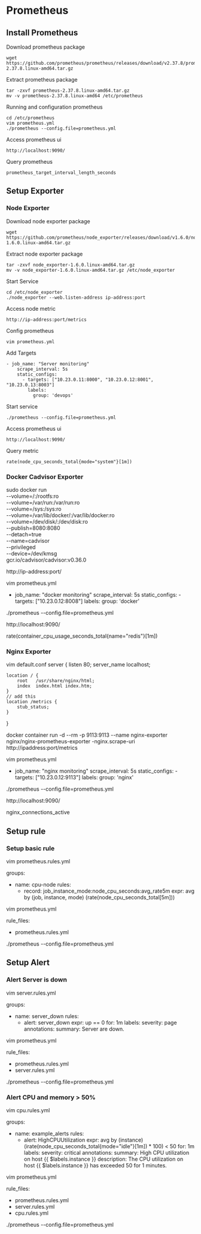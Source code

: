 # Prometheus

## Install Prometheus
Download prometheus package
```
wget https://github.com/prometheus/prometheus/releases/download/v2.37.8/prometheus-2.37.8.linux-amd64.tar.gz
```

Extract prometheus package
```
tar -zxvf prometheus-2.37.8.linux-amd64.tar.gz
mv -v prometheus-2.37.8.linux-amd64 /etc/prometheus
```

Running and configuration prometheus
```
cd /etc/prometheus
vim prometheus.yml
./prometheus --config.file=prometheus.yml
```

Access prometheus ui
```
http://localhost:9090/
```

Query prometheus
```
prometheus_target_interval_length_seconds
```

## Setup Exporter
### Node Exporter
Download node exporter package
```
wget https://github.com/prometheus/node_exporter/releases/download/v1.6.0/node_exporter-1.6.0.linux-amd64.tar.gz
```

Extract node exporter package
```
tar -zxvf node_exporter-1.6.0.linux-amd64.tar.gz
mv -v node_exporter-1.6.0.linux-amd64.tar.gz /etc/node_exporter
```

Start Service
```
cd /etc/node_exporter
./node_exporter --web.listen-address ip-address:port
```

Access node metric
```
http://ip-address:port/metrics
```

Config prometheus
```
vim prometheus.yml
```

Add Targets
```
- job_name: "Server monitoring"
    scrape_interval: 5s
    static_configs:
      - targets: ["10.23.0.11:8000", "10.23.0.12:8001", "10.23.0.13:8003"]
        labels:
          group: 'devops'
```

Start service
```
./prometheus --config.file=prometheus.yml
```

Access prometheus ui
```
http://localhost:9090/
```

Query metric
```
rate(node_cpu_seconds_total{mode="system"}[1m])
```
### Docker Cadvisor Exporter
sudo docker run \
  --volume=/:/rootfs:ro \
  --volume=/var/run:/var/run:ro \
  --volume=/sys:/sys:ro \
  --volume=/var/lib/docker/:/var/lib/docker:ro \
  --volume=/dev/disk/:/dev/disk:ro \
  --publish=8080:8080 \
  --detach=true \
  --name=cadvisor \
  --privileged \
  --device=/dev/kmsg \
  gcr.io/cadvisor/cadvisor:v0.36.0

http://ip-address:port/

vim prometheus.yml

- job_name: "docker monitoring"
    scrape_interval: 5s
    static_configs:
      - targets: ["10.23.0.12:8008"]
        labels:
          group: 'docker'

./prometheus --config.file=prometheus.yml

http://localhost:9090/

rate(container_cpu_usage_seconds_total{name="redis"}[1m])

### Nginx Exporter
vim default.conf
server {
    listen       80;
    server_name  localhost;

    location / {
        root   /usr/share/nginx/html;
        index  index.html index.htm;
    }    
    // add this
    location /metrics {
        stub_status;
    }
}

docker container run -d --rm -p 9113:9113 --name nginx-exporter nginx/nginx-prometheus-exporter -nginx.scrape-uri http://ipaddress:port/metrics

vim prometheus.yml

- job_name: "nginx monitoring"
    scrape_interval: 5s
    static_configs:
      - targets: ["10.23.0.12:9113"]
        labels:
          group: 'nginx'

./prometheus --config.file=prometheus.yml

http://localhost:9090/

nginx_connections_active
## Setup rule
### Setup basic rule
vim prometheus.rules.yml

groups:
  - name: cpu-node
    rules:
    - record: job_instance_mode:node_cpu_seconds:avg_rate5m
      expr: avg by (job, instance, mode) (rate(node_cpu_seconds_total[5m]))

vim prometheus.yml

rule_files:
  - prometheus.rules.yml

./prometheus --config.file=prometheus.yml
## Setup Alert
### Alert Server is down
vim server.rules.yml

groups:
- name: server_down
  rules:
  - alert: server_down
    expr: up == 0
    for: 1m
    labels:
      severity: page
    annotations:
      summary: Server are down.

vim prometheus.yml

rule_files:
  - prometheus.rules.yml
  - server.rules.yml

./prometheus --config.file=prometheus.yml
### Alert CPU and memory > 50%
vim cpu.rules.yml

groups:
  - name: example_alerts
    rules:
    - alert: HighCPUUtilization
      expr: avg by (instance) (irate(node_cpu_seconds_total{mode="idle"}[1m]) * 100) < 50
      for: 1m
      labels:
        severity: critical
      annotations:
        summary: High CPU utilization on host {{ $labels.instance  }}
        description: The CPU utilization on host {{ $labels.instance }} has exceeded 50 for 1 minutes.

vim prometheus.yml

rule_files:
  - prometheus.rules.yml
  - server.rules.yml
  - cpu.rules.yml

./prometheus --config.file=prometheus.yml
